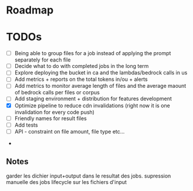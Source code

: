﻿# Roadmap

# TODOs

- [ ] Being able to group files for a job instead of applying the prompt separately for each file
- [ ] Decide what to do with completed jobs in the long term
- [ ] Explore deploying the bucket in ca and the lambdas/bedrock calls in us
- [ ] Add metrics + reports on the total tokens in/ou + alerts
- [ ] Add metrics to monitor average length of files and the average maount of bedrock calls per files or corpus
- [ ] Add staging environment + distribution for features development
- [X] Optimize pipeline to reduce cdn invalidations (right now it is one invalidation for every code push)
- [ ] Friendly names for result files
- [ ] Add tests
- [ ] API - constraint on file amount, file type etc...
- 


## Notes
garder les dichier input+output dans le resultat des jobs.
supression manuelle des jobs
lifecycle sur les fichiers d'input
